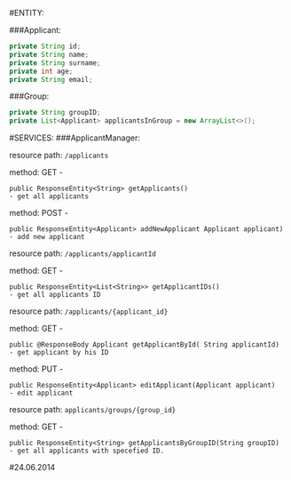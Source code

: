 #ENTITY: 

###Applicant: 
```java
private String id;
private String name; 
private String surname; 
private int age; 
private String email;


```
###Group: 
```java
private String groupID;
private List<Applicant> applicantsInGroup = new ArrayList<>();
``` 


#SERVICES:
###ApplicantManager:

resource path: ```/applicants```

method: GET   -

    public ResponseEntity<String> getApplicants() 
    - get all applicants 
    
method: POST -

    public ResponseEntity<Applicant> addNewApplicant Applicant applicant) 
    - add new applicant 

resource path: ```/applicants/applicantId```

method: GET -

	public ResponseEntity<List<String>> getApplicantIDs() 
	- get all applicants ID

resource path: ```/applicants/{applicant_id}```

method: GET   - 

    public @ResponseBody Applicant getApplicantById( String applicantId) 
    - get applicant by his ID
method: PUT   - 

    public ResponseEntity<Applicant> editApplicant(Applicant applicant) 
    - edit applicant

resource path: ```applicants/groups/{group_id}```

method: GET    -

    public ResponseEntity<String> getApplicantsByGroupID(String groupID) 
    - get all applicants with specefied ID. 

#24.06.2014
